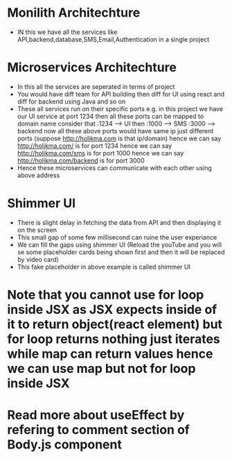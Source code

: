 # Monilith Architechture
- IN this we have all the services like API,backend,database,SMS,Email,Authentication in a single project

# Microservices Architechture
- In this all the services are seperated in terms of project 
- You would have diff team for API building then diff for UI using react and diff for backend using Java and so on
- These all services run on their specific ports e.g. in this project we have our UI service at port 1234 then all these ports can be mapped to domain name
   consider that :1234 --> UI then :1000 --> SMS :3000 --> backend
   now all these above ports would have same ip just different ports (suppose http://holikma.com is that ip/domain)
   hence we can say http://holikma.com/ is for port 1234
   hence we can say http://holikma.com/sms is for port 1000
   hence we can say http://holikma.com/backend is for port 3000
- Hence these microservices can communicate with each other using above address

# Shimmer UI
- There is slight delay in fetching the data from API and then displaying it on the screen
- This small gap of some few millisecond can ruine the user experiance
- We can fill the gaps using shimmer UI (Reload the youTube and you will se some placeholder cards being shown first and then it will be replaced by video card)
- This fake placeholder in above example is called shimmer UI

# Note that you cannot use for loop inside JSX as JSX expects inside of it to return object(react element) but for loop returns nothing just iterates while map can return values hence we can use map but not for loop inside JSX

# Read more about useEffect by refering to comment section of Body.js component